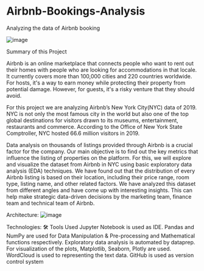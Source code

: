 # Airbnb-Bookings-Analysis
Analyzing the data of Airbnb booking

![image](https://user-images.githubusercontent.com/95517916/183069256-a53544eb-33b1-425a-85e5-1cbfeb18c2fa.png)

Summary of this Project

Airbnb is an online marketplace that connects people who want to rent out their homes with people who are looking for accommodations in that locale. It currently covers more than 100,000 cities and 220 countries worldwide. For hosts, it's a way to earn money while protecting their property from potential damage. However, for guests, it's a risky venture that they should avoid.

For this project we are analyzing Airbnb’s New York City(NYC) data of 2019. NYC is not only the most famous city in the world but also one of the top global destinations for visitors drawn to its museums, entertainment, restaurants and commerce. According to the Office of New York State Comptroller, NYC hosted 66.6 million visitors in 2019.

Data analysis on thousands of listings provided through Airbnb is a crucial factor for the company. Our main objective is to find out the key metrics that influence the listing of properties on the platform. For this, we will explore and visualize the dataset from Airbnb in NYC using basic exploratory data analysis (EDA) techniques. We have found out that the distribution of every Airbnb listing is based on their location, including their price range, room type, listing name, and other related factors. We have analyzed this dataset from different angles and have come up with interesting insights. This can help  make strategic data-driven decisions by the marketing team, finance team and technical team of Airbnb.



 
 






Architecture:
![image](https://user-images.githubusercontent.com/95517916/183069775-8deb75fb-4040-4823-b0af-ae149d556c1b.png)


Technologies:
🛠️ Tools Used
Jupyter Notebook is used as IDE.
Pandas and NumPy are used for Data Manipulation & Pre-processing and Mathematical functions respectively.
Exploratory data analysis is automated by dataprep.
For visualization of the plots, Matplotlib, Seaborn, Plotly are used.
WordCloud is used to representing the text data.
GitHub is used as version control system
